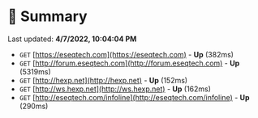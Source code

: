 # 📖 Summary
Last updated: **4/7/2022, 10:04:04 PM**

- `GET` [https://eseqtech.com](https://eseqtech.com) - **Up** (382ms)
- `GET` [http://forum.eseqtech.com](http://forum.eseqtech.com) - **Up** (5319ms)
- `GET` [http://hexp.net](http://hexp.net) - **Up** (152ms)
- `GET` [http://ws.hexp.net](http://ws.hexp.net) - **Up** (162ms)
- `GET` [http://eseqtech.com/infoline](http://eseqtech.com/infoline) - **Up** (290ms)
